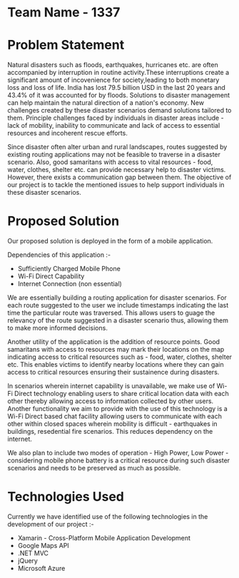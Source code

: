 # Team Name - 1337

# Problem Statement

Natural disasters such as floods, earthquakes, hurricanes etc. are often accompanied by interruption in routine activity.These interruptions create a significant amount of incovenience for society,leading to both monetary loss and loss of life.
India has lost 79.5 billion USD in the last 20 years and 43.4% of it was accounted for by floods. Solutions to disaster management can help maintain the natural direction of a nation's economy. New challenges created by these disaster scenarios demand solutions tailored to them. Principle challenges faced by individuals in disaster areas include - lack of mobility, inability to communicate and lack of access to essential resources and incoherent rescue efforts.

Since disaster often alter urban and rural landscapes, routes suggested by existing routing applications may not be feasible to traverse in a disaster scenario. Also, good samaritans with access to vital resources - food, water, clothes, shelter etc. can provide necessary help to disaster victims. However, there exists a communication gap between them. The objective of our project is to tackle the mentioned issues to help support individuals in these disaster scenarios.

# Proposed Solution

Our proposed solution is deployed in the form of a mobile application. 

Dependencies of this application :- 

+ Sufficiently Charged Mobile Phone
+ Wi-Fi Direct Capability  
+ Internet Connection (non essential)

We are essentially building a routing application for disaster scenarios. For each route suggested to the user we include timestamps indicating the last time the particular route was traversed. This allows users to guage the relevancy of the route suggested in a disaster scenario thus, allowing them to make more informed decisions.

Another utility of the application is the addition of resource points. Good samaritans with access to resources may mark their locations on the map indicating access to critical resources such as - food, water, clothes, shelter etc. This enables victims to identify nearby locations where they can gain access to critical resources ensuring their sustainence during disasters.

In scenarios wherein internet capability is unavailable, we make use of Wi-Fi Direct technology enabling users to share critical location data with each other thereby allowing access to information collected by other users. Another functionality we aim to provide with the use of this technology is a Wi-Fi Direct based chat facility allowing users to communicate with each other within closed spaces wherein mobility is difficult - earthquakes in buildings, resedential fire scenarios. This reduces dependency on the internet.

We also plan to include two modes of operation - High Power, Low Power - considering mobile phone battery is a critical resource during such disaster scenarios and needs to be preserved as much as possible.

# Technologies Used

Currently we have identified use of the following technologies in the development of our project :-

+ Xamarin - Cross-Platform Mobile Application Development
+ Google Maps API
+ .NET MVC
+ jQuery
+ Microsoft Azure 

